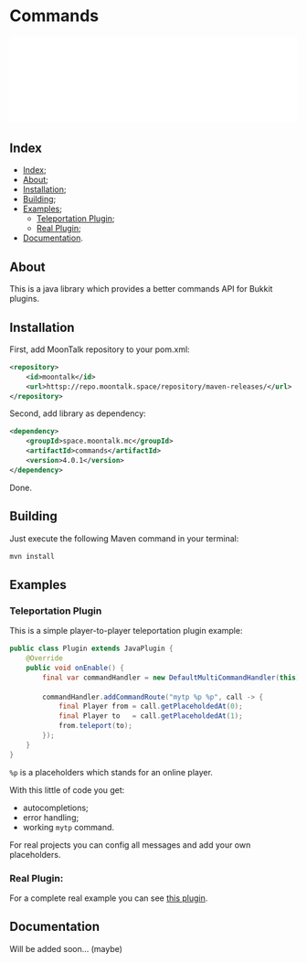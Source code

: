 # Commands

![Logo](/images/logo.png)

## Index

- [Index](#index);
- [About](#about);
- [Installation](#installation);
- [Building](#building);
- [Examples](#examples);
    - [Teleportation Plugin](#teleportation-plugin);
    - [Real Plugin](#real-plugin);
- [Documentation](#documentation).

## About

This is a java library which provides a better commands API for Bukkit plugins.

## Installation

First, add MoonTalk repository to your pom.xml:

```xml
<repository>
    <id>moontalk</id>
    <url>httsp://repo.moontalk.space/repository/maven-releases/</url>
</repository>
```

Second, add library as dependency:

```xml
<dependency>
    <groupId>space.moontalk.mc</groupId>
    <artifactId>commands</artifactId>
    <version>4.0.1</version>
</dependency>
```

Done.

## Building

Just execute the following Maven command in your terminal:

```bash
mvn install
```

## Examples

### Teleportation Plugin

This is a simple player-to-player teleportation plugin example:

```java
public class Plugin extends JavaPlugin {
    @Override
    public void onEnable() {
        final var commandHandler = new DefaultMultiCommandHandler(this);

        commandHandler.addCommandRoute("mytp %p %p", call -> {
            final Player from = call.getPlaceholdedAt(0);
            final Player to   = call.getPlaceholdedAt(1);
            from.teleport(to);
        });
    }
}
```

`%p` is a placeholders which stands for an online player.

With this little of code you get:
- autocompletions;
- error handling;
- working `mytp` command.

For real projects you can config all messages and add your own placeholders.

### Real Plugin:

For a complete real example you can see [this plugin](https://github.com/Maksim2498/mc-cpspeed).

## Documentation

Will be added soon... (maybe)

